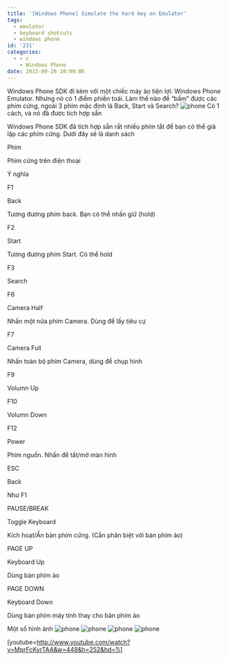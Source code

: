```yaml
---
title: '[Windows Phone] Simulate the hard key on Emulator'
tags:
  - emulator
  - keyboard shotcuts
  - windows phone
id: '231'
categories:
  - - c
    - Windows Phone
date: 2013-09-26 10:09:06
---
```


Windows Phone SDK đi kèm với một chiếc máy ảo tiện lợi: Windows Phone Emulator. Nhưng nó có 1 điểm phiền toái. Làm thế nào để “bấm” được các phím cứng, ngoài 3 phím mặc định là Back, Start và Search? ![phone](https://farm6.staticflickr.com/5452/9950348143_fa7dbf41af_o.png) Có 1 cách, và nó đã được tích hợp sẵn
<!-- more -->
Windows Phone SDK đã tích hợp sẵn rất nhiều phím tắt để bạn có thể giả lập các phím cứng. Dưới đây sẽ là danh sách

Phím

Phím cứng trên điện thoại

Ý nghĩa

F1

Back

Tương đương phím back. Bạn có thể nhấn giữ (hold)

F2

Start

Tương đương phím Start. Có thể hold

F3

Search

F6

Camera Half

Nhấn một nửa phím Camera. Dùng để lấy tiêu cự

F7

Camera Full

Nhấn toàn bộ phím Camera, dùng để chụp hình

F9

Volumn Up

F10

Volumn Down

F12

Power

Phím nguồn. Nhấn để tắt/mở màn hình

ESC

Back

Như F1

PAUSE/BREAK

Toggle Keyboard

Kích hoạt/Ẩn bàn phím cứng. (Cần phân biệt với bàn phím ảo)

PAGE UP

Keyboard Up

Dùng bàn phím ảo

PAGE DOWN

Keyboard Down

Dùng bàn phím máy tính thay cho bàn phím ảo

Một số hình ảnh ![phone](https://farm8.staticflickr.com/7323/9950551883_09633fbdf7_o.png) ![phone](https://farm4.staticflickr.com/3820/9950411475_fa5201553c_o.png) ![phone](http://www.flickr.com/photos/28322228@N04/9950464034/) ![phone](https://farm4.staticflickr.com/3771/9950484766_31e96f2b42_o.png)

\[youtube=http://www.youtube.com/watch?v=MprFcKyrTAA&w=448&h=252&hd=1\]